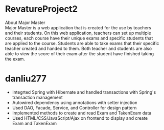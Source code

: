 # RevatureProject2
About Major Master <br>
Major Master is a web application that is created for the use by teachers and their students. On this web application, teachers can set up multiple courses, each course have their unique exams and specific students that are applied to the course. Students are able to take exams that their specific teacher created and handed to them. Both teacher and students are also able to view the score of their exam after the student have finished taking the exam.

# danliu277
- Integrted Spring with Hibernate and handled transactions with Spring's transaction management
- Autowired dependency using annotations with setter injection
- Used DAO, Facade, Service, and Controller for design pattern
- Implemented methods to create and read Exam and TakenExam data
- Used HTML/CSS/JavaScript/Ajax on frontend to display and create Exam and TakenExam
